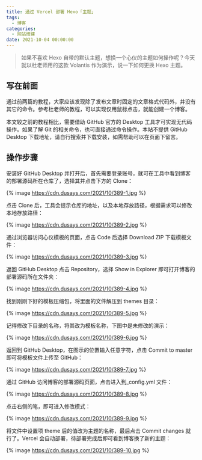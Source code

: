 ```yaml
---
title: 通过 Vercel 部署 Hexo「主题」
tags:
  - 博客
categories:
  - 网站搭建
date: 2021-10-04 00:00:00
---
```


> 如果不喜欢 Hexo 自带的默认主题，想换一个心仪的主题如何操作呢？今天就以杜老师用的这款 Volantis 作为演示，说一下如何更换 Hexo 主题。

<!-- more -->

## 写在前面

通过前两篇的教程，大家应该发现除了发布文章时固定的文章格式代码外，并没有其它的命令。参考杜老师的教程，可以实现仅用鼠标点击，就能创建一个博客。

本文较之前的教程相比，需要借助 GitHub 官方的 Desktop 工具才可实现无代码操作。如果了解 Git 的相关命令，也可直接通过命令操作。本站不提供  GitHub Desktop 下载地址，请自行搜索并下载安装，如需帮助可以在页面下留言。

## 操作步骤

安装好 GitHub Desktop 并打开后，首先需要登录账号，就可在工具中看到博客的部署源码所在仓库了，选择其并点击下方的 Clone：

{% image https://cdn.dusays.com/2021/10/389-1.jpg %}

点击 Clone 后，工具会提示仓库的地址，以及本地存放路径，根据需求可以修改本地存放路径：

{% image https://cdn.dusays.com/2021/10/389-2.jpg %}

通过浏览器访问心仪模板的页面，点击 Code 后选择 Download ZIP 下载模板文件：

{% image https://cdn.dusays.com/2021/10/389-3.jpg %}

返回 GitHub Desktop 点击 Repository，选择 Show in Explorer 即可打开博客的部署源码所在文件夹：

{% image https://cdn.dusays.com/2021/10/389-4.jpg %}

找到刚刚下好的模板压缩包，将里面的文件解压到 themes 目录：

{% image https://cdn.dusays.com/2021/10/389-5.jpg %}

记得修改下目录的名称，将其改为模板名称，下图中是未修改的演示：

{% image https://cdn.dusays.com/2021/10/389-6.jpg %}

返回到 GitHub Desktop，在图示的位置输入任意字符，点击 Commit to master 即可将模板文件上传至 GitHub：

{% image https://cdn.dusays.com/2021/10/389-7.jpg %}

通过 GitHub 访问博客的部署源码页面，点击进入到_config.yml 文件：

{% image https://cdn.dusays.com/2021/10/389-8.jpg %}

点击右侧的笔，即可进入修改模式：

{% image https://cdn.dusays.com/2021/10/389-9.jpg %}

将文件中设置项 theme 后的值改为主题的名称，最后点击 Commit changes 就行了。Vercel 会自动部署，待部署完成后即可看到博客换了新的主题：

{% image https://cdn.dusays.com/2021/10/389-10.jpg %}
